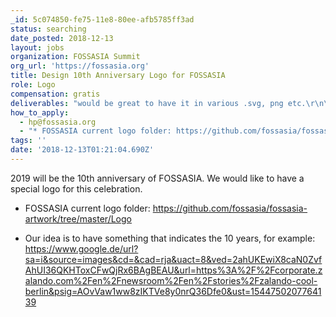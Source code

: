 ```yaml
---
_id: 5c074850-fe75-11e8-80ee-afb5785ff3ad
status: searching
date_posted: 2018-12-13
layout: jobs
organization: FOSSASIA Summit
org_url: 'https://fossasia.org'
title: Design 10th Anniversary Logo for FOSSASIA
role: Logo
compensation: gratis
deliverables: "would be great to have it in various .svg, png etc.\r\n\r\nLogo will be used throughout 2019 and featured on swags and promo material and we would be happy to send them to you as our appreciation for your work."
how_to_apply:
  - hp@fossasia.org
  - "* FOSSASIA current logo folder: https://github.com/fossasia/fossasia-artwork/tree/master/Logo\r\n\r\n* Our idea is to have something that indicates the 10 years, for example: https://www.google.de/url?sa=i&source=images&cd=&cad=rja&uact=8&ved=2ahUKEwiX8caN0ZvfAhUI36QKHToxCFwQjRx6BAgBEAU&url=https%3A%2F%2Fcorporate.zalando.com%2Fen%2Fnewsroom%2Fen%2Fstories%2Fzalando-cool-berlin&psig=AOvVaw1ww8zIKTVe8y0nrQ36Dfe0&ust=1544750207764139"
tags: ''
date: '2018-12-13T01:21:04.690Z'
---
```

2019 will be the 10th anniversary of FOSSASIA. We would like to have a special logo for this celebration. 

* FOSSASIA current logo folder: https://github.com/fossasia/fossasia-artwork/tree/master/Logo

* Our idea is to have something that indicates the 10 years, for example: https://www.google.de/url?sa=i&source=images&cd=&cad=rja&uact=8&ved=2ahUKEwiX8caN0ZvfAhUI36QKHToxCFwQjRx6BAgBEAU&url=https%3A%2F%2Fcorporate.zalando.com%2Fen%2Fnewsroom%2Fen%2Fstories%2Fzalando-cool-berlin&psig=AOvVaw1ww8zIKTVe8y0nrQ36Dfe0&ust=1544750207764139
